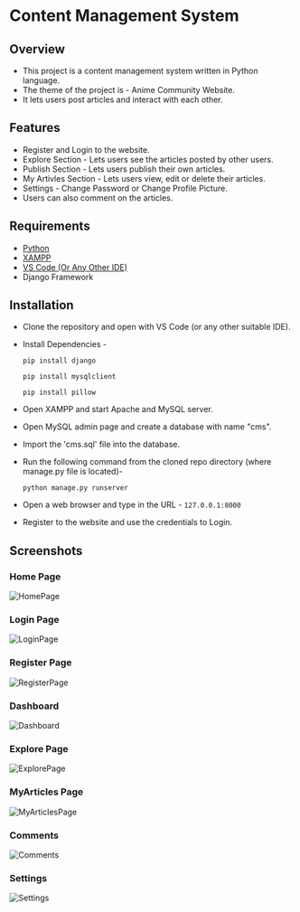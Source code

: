 # Content Management System
## Overview
* This project is a content management system written in Python language.
* The theme of the project is - Anime Community Website.
* It lets users post articles and interact with each other.

## Features
* Register and Login to the website.
* Explore Section - Lets users see the articles posted by other users.
* Publish Section - Lets users publish their own articles.
* My Artivles Section - Lets users view, edit or delete their articles.
* Settings - Change Password or Change Profile Picture.
* Users can also comment on the articles.

## Requirements
* [Python](https://www.python.org/downloads/)
* [XAMPP](https://www.apachefriends.org/download.html)
* [VS Code (Or Any Other IDE)](https://code.visualstudio.com/download)
* Django Framework

## Installation
* Clone the repository and open with VS Code (or any other suitable IDE).
* Install Dependencies - 

  ```pip install django```
  
  ```pip install mysqlclient```
  
  ```pip install pillow```
  
* Open XAMPP and start Apache and MySQL server.
* Open MySQL admin page and create a database with name "cms".
* Import the 'cms.sql' file into the database.
* Run the following command from the cloned repo directory (where manage.py file is located)- 

  ```python manage.py runserver```
* Open a web browser and type in the URL - ```127.0.0.1:8000```
* Register to the website and use the credentials to Login.

## Screenshots
### Home Page
![HomePage](https://github.com/AnshulVerma01/CMS-Django/blob/main/screenshots/home.png)

### Login Page
![LoginPage](https://github.com/AnshulVerma01/CMS-Django/blob/main/screenshots/login.png)

### Register Page
![RegisterPage](https://github.com/AnshulVerma01/CMS-Django/blob/main/screenshots/register.png)

### Dashboard
![Dashboard](https://github.com/AnshulVerma01/CMS-Django/blob/main/screenshots/dashboard.png)

### Explore Page
![ExplorePage](https://github.com/AnshulVerma01/CMS-Django/blob/main/screenshots/explore.png)

### MyArticles Page
![MyArticlesPage](https://github.com/AnshulVerma01/CMS-Django/blob/main/screenshots/myarticles1.png)

### Comments
![Comments](https://github.com/AnshulVerma01/CMS-Django/blob/main/screenshots/comments.png)

### Settings
![Settings](https://github.com/AnshulVerma01/CMS-Django/blob/main/screenshots/settings.png)

